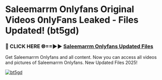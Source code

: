 # Saleemarrm Onlyfans Original Videos 0nlyFans Leaked - Files Updated! (bt5gd)

<h3>🔴 CLICK HERE 🌐==►► <a href="https://tinyurl.com/2m67pmp6" rel="nofollow">Saleemarrm Onlyfans Updated Files</a></h3>

Get Saleemarrm Onlyfans and all content. Now you can access all videos and pictures of Saleemarrm Onlyfans. New Updated Files 2025!

[![bt5gd](https://i.imgur.com/H4QAA4z.gif)](https://tinyurl.com/2m67pmp6)